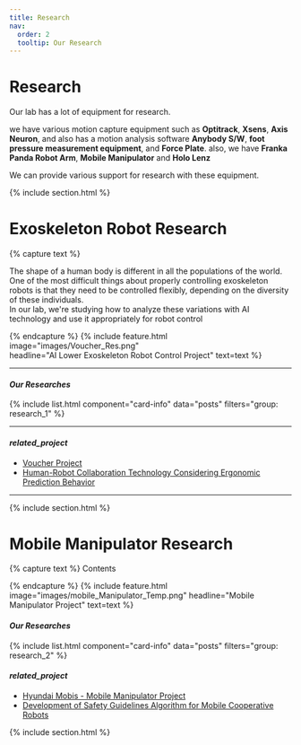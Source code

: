 ```yaml
---
title: Research
nav:
  order: 2
  tooltip: Our Research
---
```


# <i class="fas fa-search"></i> **Research**

Our lab has a lot of equipment for research.

we have various motion capture equipment such as **Optitrack**, **Xsens**, **Axis Neuron**, and also has a motion analysis software **Anybody S/W**, **foot pressure measurement equipment**, and **Force Plate**.
also, we have **Franka Panda Robot Arm**, **Mobile Manipulator** and **Holo Lenz**

    
We can provide various support for research with these equipment.

{% include section.html %}
# **Exoskeleton Robot Research**
{% capture text %}

The shape of a human body is different in all the populations of the world. One of the most difficult things about properly controlling exoskeleton robots is that they need to be controlled flexibly, depending on the diversity of these individuals.  
In our lab, we're studying how to analyze these variations with AI technology and use it appropriately for robot control

{% endcapture %}
{%
  include feature.html
  image="images/Voucher_Res.png"  
  headline="AI Lower Exoskeleton Robot Control Project"
  text=text
%}

***
#### *Our Researches*    
{% include list.html 
component="card-info"
data="posts" 
filters="group: research_1" %}

***
#### *related_project*    

- [Voucher Project](https://hyharco.github.io/project/#voucher-project)
- [Human-Robot Collaboration Technology Considering Ergonomic Prediction Behavior](https://hyharco.github.io/project/#hri-technology-considering-ergonomic-prediction-behavior)
***





{% include section.html %}

  
  
  
  
# **Mobile Manipulator Research**
{% capture text %}
Contents 

{% endcapture %}
{%
  include feature.html
  image="images/mobile_Manipulator_Temp.png"
  headline="Mobile Manipulator Project"
  text=text
%}

#### *Our Researches*       
{% include list.html 
component="card-info"
data="posts" 
filters="group: research_2" %}

#### *related_project*     
- [Hyundai Mobis - Mobile Manipulator Project](https://hyharco.github.io/project/#hyundai-mobis-mobile-manipulator-whole-body-control)   
- [Development of Safety Guidelines Algorithm for Mobile Cooperative Robots](https://hyharco.github.io/project/#safety-guidelines-algorithm-for-mobile-cooperative-robots)

{% include section.html %}








